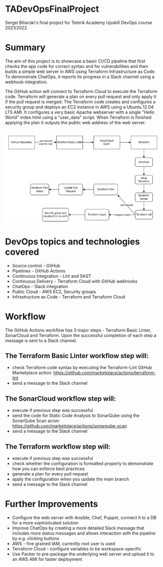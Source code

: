 # TADevOpsFinalProject
Sergei Biliarski's final project for Telerik Academy Upskill DevOps course 2021/2022.

# Summary
The aim of this project is to showcase a basic CI/CD pipeline that first checks the app code for correct syntax and for vulnerabilities and then builds a simple web server in AWS using Terraform Infrastructure as Code. To demonstrate ChatOps, it reports its progress in a Slack channel using a webhook integration.


The GitHub action will connect to Terraform Cloud to execute the Terraform code. Terraform will generate a plan on every pull request and only apply it if the pull request is merged. The Terraform code creates and configures a security group and deploys an EC2 instance in AWS using a Ubuntu 12.04 LTS AMI. It configures a very basic Apache webserver with a single "Hello World" index.html using a "user_data" script. When Terraform is finished applying the plan it outputs the public web address of the web server.

![Diagram](Diagram.png)

# DevOps topics and technologies covered
- Source control - GitHub
- Pipelines - GitHub Actions
- Continuous Integration - Lint and SAST
- Continuous Delivery - Terraform Cloud with GitHub webhooks
- ChatOps - Slack integration
- Public Cloud - AWS EC2, Security groups
- Infrastructure as Code - Terraform and Terraform Cloud

# Workflow
The GitHub Actions workflow has 3 major steps - Terraform Basic Linter, SonarCloud and Terraform. Upon the successful completion of each step a message is sent to a Slack channel.


## The Terraform Basic Linter workflow step will: 
- check Terraform code syntax by executing the Terraform-Lint GitHub Marketplace action: https://github.com/marketplace/actions/terraform-lint
- send a message to the Slack channel


## The SonarCloud workflow step will:
- execute if previous step was successful
- send the code for Static Code Analysis to SonarQube using the SonarQube Scan acion: https://github.com/marketplace/actions/sonarqube-scan
- send a message to the Slack channel


## The Terraform workflow step will:

- execute if previous step was successful
- check whether the configuration is formatted properly to demonstrate how you can enforce best practices
- generate a plan for every pull request
- apply the configuration when you update the main branch
- send a message to the Slack channel

# Further Improvements
- Configure the web server with Ansible, Chef, Puppet, connect it to a DB for a more sophisticated solution
- Improve ChatOps by creating a more detailed Slack message that includes more status messages and allows interaction with the pipeline by e.g. clicking buttons
- AWS - fine grained IAM, currently root user is used
- Terraform Cloud - configure variables to be workspace-specific
- Use Packer to pre-package the underlying web server and upload it to an AWS AMI for faster deployment

